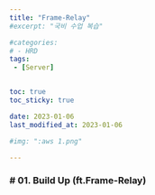 ```yaml
---
title: "Frame-Relay"
#excerpt: "국비 수업 복습"

#categories:
# - HRD
tags:
 - [Server]


toc: true
toc_sticky: true

date: 2023-01-06
last_modified_at: 2023-01-06

#img: ":aws 1.png"

---
```


<!-- outline-start -->


### # 01. Build Up (ft.Frame-Relay)
<br/>
